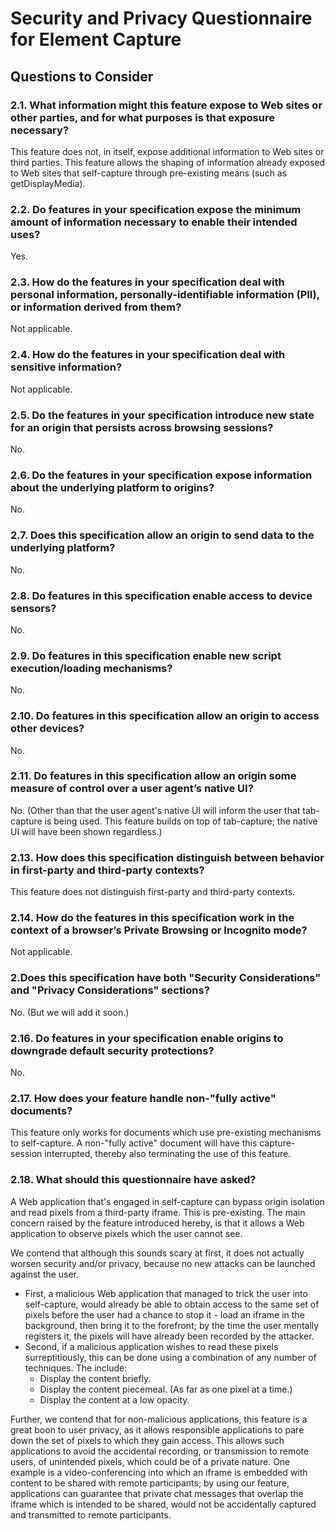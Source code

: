# Security and Privacy Questionnaire for Element Capture

## Questions to Consider

### 2.1. What information might this feature expose to Web sites or other parties, and for what purposes is that exposure necessary?

This feature does not, in itself, expose additional information to Web sites or third parties. This feature allows the shaping of information already exposed to Web sites that self-capture through pre-existing means (such as getDisplayMedia).

### 2.2. Do features in your specification expose the minimum amount of information necessary to enable their intended uses?

Yes.

### 2.3. How do the features in your specification deal with personal information, personally-identifiable information (PII), or information derived from them?

Not applicable.

### 2.4. How do the features in your specification deal with sensitive information?

Not applicable.

### 2.5. Do the features in your specification introduce new state for an origin that persists across browsing sessions?

No.

### 2.6. Do the features in your specification expose information about the underlying platform to origins?

No.

### 2.7. Does this specification allow an origin to send data to the underlying platform?

No.

### 2.8. Do features in this specification enable access to device sensors?

No.

### 2.9. Do features in this specification enable new script execution/loading mechanisms?

No.

### 2.10. Do features in this specification allow an origin to access other devices?

No.

### 2.11. Do features in this specification allow an origin some measure of control over a user agent’s native UI?

No. (Other than that the user agent's native UI will inform the user that tab-capture is being used. This feature builds on top of tab-capture; the native UI will have been shown regardless.)

### 2.13. How does this specification distinguish between behavior in first-party and third-party contexts?

This feature does not distinguish first-party and third-party contexts.

### 2.14. How do the features in this specification work in the context of a browser’s Private Browsing or Incognito mode?

Not applicable.


### 2.Does this specification have both "Security Considerations" and "Privacy Considerations" sections?

No. (But we will add it soon.)

### 2.16. Do features in your specification enable origins to downgrade default security protections?

No.

### 2.17. How does your feature handle non-"fully active" documents?

This feature only works for documents which use pre-existing mechanisms to self-capture. A non-"fully active" document will have this capture-session interrupted, thereby also terminating the use of this feature.

### 2.18. What should this questionnaire have asked?

A Web application that's engaged in self-capture can bypass origin isolation and read pixels from a third-party iframe. This is pre-existing. The main concern raised by the feature introduced hereby, is that it allows a Web application to observe pixels which the user cannot see.

We contend that although this sounds scary at first, it does not actually worsen security and/or privacy, because no new attacks can be launched against the user.
* First, a malicious Web application that managed to trick the user into self-capture, would already be able to obtain access to the same set of pixels before the user had a chance to stop it - load an iframe in the background, then bring it to the forefront; by the time the user mentally registers it, the pixels will have already been recorded by the attacker.
* Second, if a malicious application wishes to read these pixels surreptitiously, this can be done using a combination of any number of techniques. The include:
   * Display the content briefly.
   * Display the content piecemeal. (As far as one pixel at a time.)
   * Display the content at a low opacity.

Further, we contend that for non-malicious applications, this feature is a great boon to user privacy, as it allows responsible applications to pare down the set of pixels to which they gain access. This allows such applications to avoid the accidental recording, or transmission to remote users, of unintended pixels, which could be of a private nature. One example is a video-conferencing into which an iframe is embedded with content to be shared with remote participants; by using our feature, applications can guarantee that private chat messages that overlap the iframe which is intended to be shared, would not be accidentally captured and transmitted to remote participants.
